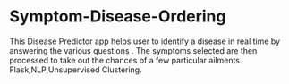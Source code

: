 # Symptom-Disease-Ordering
This Disease Predictor app helps user to identify a disease in real time by answering the various questions . The symptoms selected are then processed to take out the chances of a few particular ailments. Flask,NLP,Unsupervised Clustering.
